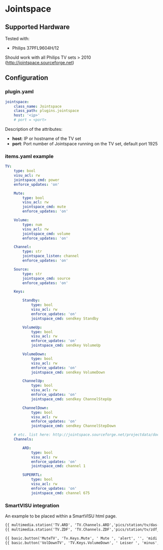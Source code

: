 # Jointspace

## Supported Hardware

Tested with:
* Philips 37PFL9604H/12

Should work with all Philips TV sets > 2010 (http://jointspace.sourceforge.net)

## Configuration

### plugin.yaml

```yaml
jointspace:
    class_name: Jointspace
    class_path: plugins.jointspace
    host: '<ip>'
    # port = <port>
```

Description of the attributes:

* __host__: IP or hostname of the TV set
* __port__: Port number of Jointspace running on the TV set, default port 1925

### items.yaml example

```yaml
TV:
    type: bool
    visu_acl: rw
    jointspace_cmd: power
    enforce_updates: 'on'

    Mute:
        type: bool
        visu_acl: rw
        jointspace_cmd: mute
        enforce_updates: 'on'

    Volume:
        type: num
        visu_acl: rw
        jointspace_cmd: volume
        enforce_updates: 'on'

    Channel:
        type: str
        jointspace_listen: channel
        enforce_updates: 'on'

    Source:
        type: str
        jointspace_cmd: source
        enforce_updates: 'on'

    Keys:

        Standby:
            type: bool
            visu_acl: rw
            enforce_updates: 'on'
            jointspace_cmd: sendkey Standby

        VolumeUp:
            type: bool
            visu_acl: rw
            enforce_updates: 'on'
            jointspace_cmd: sendkey VolumeUp

        VolumeDown:
            type: bool
            visu_acl: rw
            enforce_updates: 'on'
            jointspace_cmd: sendkey VolumeDown

        ChannelUp:
            type: bool
            visu_acl: rw
            enforce_updates: 'on'
            jointspace_cmd: sendkey ChannelStepUp

        ChannelDown:
            type: bool
            visu_acl: rw
            enforce_updates: 'on'
            jointspace_cmd: sendkey ChannelStepDown

    # etc. list here: http://jointspace.sourceforge.net/projectdata/documentation/jasonApi/1/doc/API-Method-input-key-POST.html'
    Channels:

        ARD:
            type: bool
            visu_acl: rw
            enforce_updates: 'on'
            jointspace_cmd: channel 1

        SUPERRTL:
            type: bool
            visu_acl: rw
            enforce_updates: 'on'
            jointspace_cmd: channel 675
```

### SmartVISU integration

An example to be placed within a SmartVISU html page.

```html
{{ multimedia.station('TV.ARD', 'TV.Channels.ARD','pics/station/tv/das-erste_s.png', 1, 'midi') }}
{{ multimedia.station('TV.ZDF', 'TV.Channels.ZDF','pics/station/tv/zdf_s.png', 1, 'midi') }}

{{ basic.button('MuteTV', 'Tv.Keys.Mute', ' Mute ', 'alert', '', 'midi') }}
{{ basic.button('VolDownTV', 'TV.Keys.VolumeDown', ' Leiser ', 'minus', '', 'midi') }}
```
